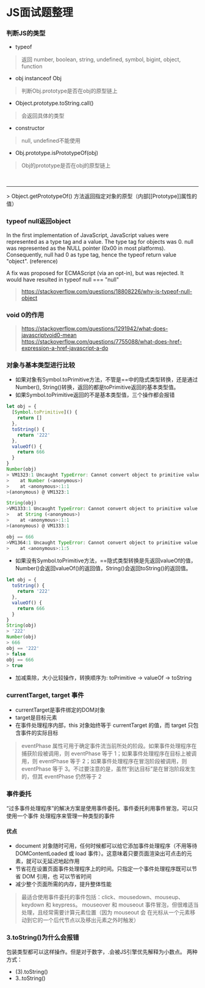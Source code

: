 # JS面试题整理

### 判断JS的类型
- typeof 
> 返回 number, boolean, string, undefined, symbol, bigint, object, function

- obj instanceof Obj
> 判断Obj.prototype是否在obj的原型链上

- Object.prototype.toString.call()
> 会返回具体的类型

- constructor
>null, undefined不能使用

- Obj.prototype.isPrototypeOf(obj)
> Obj的prototype是否在obj的原型链上

<br />

<hr />
> Object.getPrototypeOf() 方法返回指定对象的原型（内部[[Prototype]]属性的值）


### typeof null返回object

In the first implementation of JavaScript, JavaScript values were represented as a type tag and a value. The type tag for objects was 0. null was represented as the NULL pointer (0x00 in most platforms). Consequently, null had 0 as type tag, hence the typeof return value "object". (reference)

A fix was proposed for ECMAScript (via an opt-in), but was rejected. It would have resulted in typeof null === "null"

> https://stackoverflow.com/questions/18808226/why-is-typeof-null-object

### void 0的作用
> https://stackoverflow.com/questions/1291942/what-does-javascriptvoid0-mean
> https://stackoverflow.com/questions/7755088/what-does-href-expression-a-href-javascript-a-do

### 对象与基本类型进行比较
- 如果对象有Symbol.toPrimitive方法，不管是==中的隐式类型转换，还是通过Number(), String()转换，返回的都是toPrimitive返回的基本类型值。
- 如果Symbol.toPrimitive返回的不是基本类型值，三个操作都会报错
```javascript
let obj = {
  [Symbol.toPrimitive]() {
    return []
  },
  toString() {
    return '222'
  },
  valueOf() {
    return 666
  }
}
Number(obj)
> VM1323:1 Uncaught TypeError: Cannot convert object to primitive value
>    at Number (<anonymous>)
>    at <anonymous>:1:1
>(anonymous) @ VM1323:1

String(obj)
>VM1333:1 Uncaught TypeError: Cannot convert object to primitive value
>   at String (<anonymous>)
>    at <anonymous>:1:1
>(anonymous) @ VM1333:1

obj == 666
>VM1364:1 Uncaught TypeError: Cannot convert object to primitive value
>    at <anonymous>:1:5
```
- 如果没有Symbol.toPrimitive方法，==隐式类型转换是先返回valueOf的值，Number()会返回valueOf()的返回值，String()会返回toString()的返回值。
```javascript
let obj = {
  toString() {
    return '222'
  },
  valueOf() {
    return 666
  }
}
String(obj)
> '222'
Number(obj)
> 666
obj == '222'
> false
obj == 666
> true
```
- 加减乘除，大小比较操作，转换顺序为: toPrimitive -> valueOf -> toString


### currentTarget, target 事件
- currentTarget是事件绑定的DOM对象
- target是目标元素
- 在事件处理程序内部，this 对象始终等于 currentTarget 的值，而 target 只包含事件的实际目标

> eventPhase 属性可用于确定事件流当前所处的阶段。如果事件处理程序在捕获阶段被调用，则
eventPhase 等于 1；如果事件处理程序在目标上被调用，则 eventPhase 等于 2；如果事件处理程序在冒泡阶段被调用，则 eventPhase 等于 3。不过要注意的是，虽然“到达目标”是在冒泡阶段发生的，但其 eventPhase 仍然等于 2


### 事件委托
“过多事件处理程序”的解决方案是使用事件委托。事件委托利用事件冒泡，可以只使用一个事件
处理程序来管理一种类型的事件

#### 优点
- document 对象随时可用，任何时候都可以给它添加事件处理程序（不用等待 DOMContentLoaded
或 load 事件）。这意味着只要页面渲染出可点击的元素，就可以无延迟地起作用
- 节省花在设置页面事件处理程序上的时间。只指定一个事件处理程序既可以节省 DOM 引用，也
可以节省时间
-  减少整个页面所需的内存，提升整体性能

> 最适合使用事件委托的事件包括：click、mousedown、mouseup、keydown 和 keypress。
mouseover 和 mouseout 事件冒泡，但很难适当处理，且经常需要计算元素位置（因为 mouseout 会
在光标从一个元素移动到它的一个后代节点以及移出元素之外时触发）

### 3.toString()为什么会报错
包装类型都可以这样操作。但是对于数字，.会被JS引擎优先解释为小数点。
两种方式：
- (3).toString()
- 3..toString()